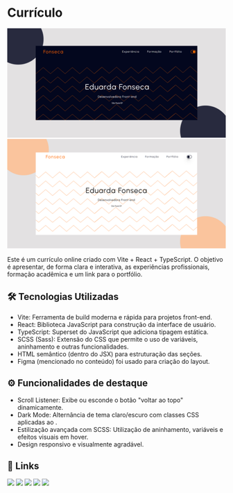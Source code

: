 # Currículo 

<a>
    <img src = "public/assets/pronto.png" >
    <img src = "public/assets/pronto1.png" >
  </a>

Este é um currículo online criado com Vite + React + TypeScript. O objetivo é apresentar, de forma clara e interativa, as experiências profissionais, formação acadêmica e um link para o portfólio.

## 🛠️ Tecnologias Utilizadas

- Vite: Ferramenta de build moderna e rápida para projetos front-end.
- React: Biblioteca JavaScript para construção da interface de usuário.
- TypeScript: Superset do JavaScript que adiciona tipagem estática.
- SCSS (Sass): Extensão do CSS que permite o uso de variáveis, aninhamento e outras funcionalidades.
- HTML semântico (dentro do JSX) para estruturação das seções.
- Figma (mencionado no conteúdo) foi usado para criação do layout.


## ⚙️ Funcionalidades de destaque

- Scroll Listener: Exibe ou esconde o botão "voltar ao topo" dinamicamente.
- Dark Mode: Alternância de tema claro/escuro com classes CSS aplicadas ao <body>.
- Estilização avançada com SCSS: Utilização de aninhamento, variáveis e efeitos visuais em hover.
- Design responsivo e visualmente agradável.


## 🔗 Links

<div>
   <a href="https://www.instagram.com/eduarda.chf/" target="_blank"><img src="https://img.shields.io/badge/-Instagram-%23E4405F?style=for-the-badge&logo=instagram&logoColor=white" target="_blank"></a>
  <a href="https://discord.com/channels/1026563673172496535" target="_blank"><img src="https://img.shields.io/badge/Discord-7289DA?style=for-the-badge&logo=discord&logoColor=white" target="_blank"></a> 
  <a href = "mailto:me72068@gmail.com"><img src="https://img.shields.io/badge/Gmail-D14836?style=for-the-badge&logo=gmail&logoColor=white" target="_blank"></a>
  <a href="https://www.linkedin.com/in/maria-eduarda-fonseca-109862173/" target="_blank"><img src="https://img.shields.io/badge/-LinkedIn-%230077B5?style=for-the-badge&logo=linkedin&logoColor=white" target="_blank"></a> 
   <a href="https://web.telegram.org/?legacy=1#/im" target="_blank"><img src="https://img.shields.io/badge/Telegram-2CA5E0?style=for-the-badge&logo=telegram&logoColor=white" target="_blank"></a>  
    
   </div>
